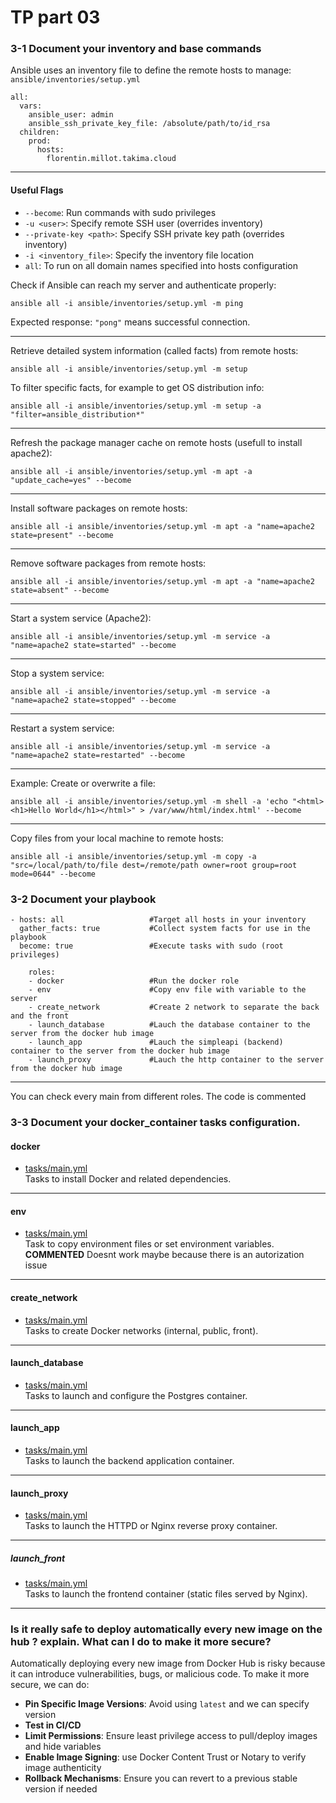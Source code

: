 # TP part 03

### 3-1 Document your inventory and base commands

Ansible uses an inventory file to define the remote hosts to manage: `ansible/inventories/setup.yml`

```
all:
  vars:
    ansible_user: admin
    ansible_ssh_private_key_file: /absolute/path/to/id_rsa
  children:
    prod:
      hosts:
        florentin.millot.takima.cloud
```
---

#### Useful Flags

* `--become`: Run commands with sudo privileges
* `-u <user>`: Specify remote SSH user (overrides inventory)
* `--private-key <path>`: Specify SSH private key path (overrides inventory)
* `-i <inventory_file>`: Specify the inventory file location
* `all`: To run on all domain names specified into hosts configuration

Check if Ansible can reach my server and authenticate properly:

```
ansible all -i ansible/inventories/setup.yml -m ping
```

Expected response: `"pong"` means successful connection.

---


Retrieve detailed system information (called facts) from remote hosts:

```
ansible all -i ansible/inventories/setup.yml -m setup
```

To filter specific facts, for example to get OS distribution info:

```
ansible all -i ansible/inventories/setup.yml -m setup -a "filter=ansible_distribution*"
```

---


Refresh the package manager cache on remote hosts (usefull to install apache2):

```
ansible all -i ansible/inventories/setup.yml -m apt -a "update_cache=yes" --become
```

---


Install software packages on remote hosts:

```
ansible all -i ansible/inventories/setup.yml -m apt -a "name=apache2 state=present" --become
```

---


Remove software packages from remote hosts:

```
ansible all -i ansible/inventories/setup.yml -m apt -a "name=apache2 state=absent" --become
```

---

Start a system service (Apache2):

```
ansible all -i ansible/inventories/setup.yml -m service -a "name=apache2 state=started" --become
```

---


Stop a system service:

```
ansible all -i ansible/inventories/setup.yml -m service -a "name=apache2 state=stopped" --become
```

---


Restart a system service:

```
ansible all -i ansible/inventories/setup.yml -m service -a "name=apache2 state=restarted" --become
```

---

Example: Create or overwrite a file:

```
ansible all -i ansible/inventories/setup.yml -m shell -a 'echo "<html><h1>Hello World</h1></html>" > /var/www/html/index.html' --become
```

---


Copy files from your local machine to remote hosts:

```
ansible all -i ansible/inventories/setup.yml -m copy -a "src=/local/path/to/file dest=/remote/path owner=root group=root mode=0644" --become
```

### 3-2 Document your playbook

```
- hosts: all                   #Target all hosts in your inventory
  gather_facts: true           #Collect system facts for use in the playbook
  become: true                 #Execute tasks with sudo (root privileges)

    roles:
    - docker                   #Run the docker role
    - env                      #Copy env file with variable to the server
    - create_network           #Create 2 network to separate the back and the front
    - launch_database          #Lauch the database container to the server from the docker hub image
    - launch_app               #Lauch the simpleapi (backend) container to the server from the docker hub image
    - launch_proxy             #Lauch the http container to the server from the docker hub image
```

---

You can check every main from different roles. The code is commented

### 3-3 Document your docker_container tasks configuration.

#### **docker**
- [tasks/main.yml](../ansible/roles/docker/tasks/main.yml)  
  Tasks to install Docker and related dependencies.

---

#### **env**
- [tasks/main.yml](../ansible/roles/env/tasks/main.yml)  
  Task to copy environment files or set environment variables. **COMMENTED** Doesnt work maybe because there is an autorization issue

---

#### **create_network**
- [tasks/main.yml](../ansible/roles/create_network/tasks/main.yml)  
  Tasks to create Docker networks (internal, public, front).

---

#### **launch_database**
- [tasks/main.yml](../ansible/roles/launch_database/tasks/main.yml)  
  Tasks to launch and configure the Postgres container.

---

#### **launch_app**
- [tasks/main.yml](../ansible/roles/launch_app/tasks/main.yml)  
  Tasks to launch the backend application container.

---

#### **launch_proxy**
- [tasks/main.yml](../ansible/roles/launch_proxy/tasks/main.yml)  
  Tasks to launch the HTTPD or Nginx reverse proxy container.

---

##### **launch_front**
- [tasks/main.yml](../ansible/roles/launch_front/tasks/main.yml)  
  Tasks to launch the frontend container (static files served by Nginx).

---

### Is it really safe to deploy automatically every new image on the hub ? explain. What can I do to make it more secure?

Automatically deploying every new image from Docker Hub is risky because it can introduce vulnerabilities, bugs, or malicious code. To make it more secure, we can do:

- **Pin Specific Image Versions**: Avoid using `latest` and we can specify version
- **Test in CI/CD**
- **Limit Permissions**: Ensure least privilege access to pull/deploy images and hide variables
- **Enable Image Signing**: use Docker Content Trust or Notary to verify image authenticity
- **Rollback Mechanisms**: Ensure you can revert to a previous stable version if needed
